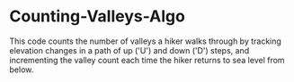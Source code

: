 # Counting-Valleys-Algo

This code counts the number of valleys a hiker walks through by tracking elevation changes in a path of up ('U') and down ('D') steps, and incrementing the valley count each time the hiker returns to sea level from below.
